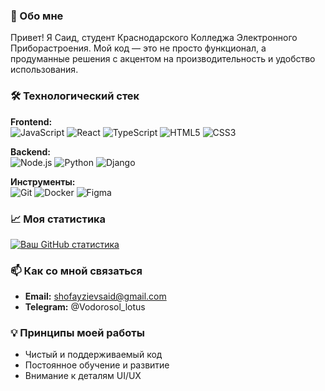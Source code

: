 ### 🚀 Обо мне

Привет! Я Саид, студент Краснодарского Колледжа Электронного Приборастроения. Мой код — это не просто функционал, а продуманные решения с акцентом на производительность и удобство использования.

### 🛠 Технологический стек

**Frontend:**  
![JavaScript](https://img.shields.io/badge/-JavaScript-F7DF1E?logo=javascript&logoColor=black)
![React](https://img.shields.io/badge/-React-61DAFB?logo=react&logoColor=black)
![TypeScript](https://img.shields.io/badge/-TypeScript-3178C6?logo=typescript&logoColor=white)
![HTML5](https://img.shields.io/badge/-HTML5-E34F26?logo=html5&logoColor=white)
![CSS3](https://img.shields.io/badge/-CSS3-1572B6?logo=css3&logoColor=white)

**Backend:**  
![Node.js](https://img.shields.io/badge/-Node.js-339933?logo=node.js&logoColor=white)
![Python](https://img.shields.io/badge/-Python-3776AB?logo=python&logoColor=white)
![Django](https://img.shields.io/badge/-Django-092E20?logo=django&logoColor=white)

**Инструменты:**  
![Git](https://img.shields.io/badge/-Git-F05032?logo=git&logoColor=white)
![Docker](https://img.shields.io/badge/-Docker-2496ED?logo=docker&logoColor=white)
![Figma](https://img.shields.io/badge/-Figma-F24E1E?logo=figma&logoColor=white)

### 📈 Моя статистика

[![Ваш GitHub статистика](https://github-readme-stats.vercel.app/api?username=T0sterka&show_icons=true&theme=dark)](https://github.com/T0sterka)

### 📫 Как со мной связаться

- **Email:** shofayzievsaid@gmail.com
- **Telegram:** @Vodorosol_lotus

### 💡 Принципы моей работы

- Чистый и поддерживаемый код
- Постоянное обучение и развитие
- Внимание к деталям UI/UX
